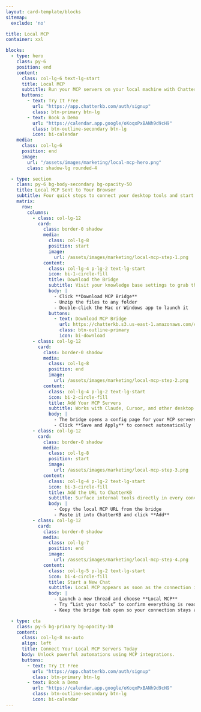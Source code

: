 ```yaml
---
layout: card-template/blocks
sitemap:
  exclude: 'no'

title: Local MCP
container: xxl

blocks:
  - type: hero
    class: py-6
    position: end
    content:
      class: col-lg-6 text-lg-start
      title: Local MCP
      subtitle: Run your MCP servers on your local machine with ChatterKB's Local MCP Bridge
      buttons:
        - text: Try It Free
          url: "https://app.chatterkb.com/auth/signup"
          class: btn-primary btn-lg
        - text: Book a Demo
          url: "https://calendar.app.google/oKoqxPxBANh9d9cH9"
          class: btn-outline-secondary btn-lg
          icon: bi-calendar
    media:
      class: col-lg-6
      position: end
      image:
        url: "/assets/images/marketing/local-mcp-hero.png"
        class: shadow-lg rounded-4

  - type: section
    class: py-6 bg-body-secondary bg-opacity-50
    title: Local MCP Sent to Your Browser
    subtitle: Four quick steps to connect your desktop tools and start chatting.
    matrix:
      row:
        columns:
          - class: col-lg-12
            card:
              class: border-0 shadow
              media:
                class: col-lg-8
                position: start
                image:
                  url: /assets/images/marketing/local-mcp-step-1.png
              content:
                class: col-lg-4 p-lg-2 text-lg-start
                icon: bi-1-circle-fill
                title: Download the Bridge
                subtitle: Visit your knowledge base settings to grab the installer
                body: |
                  - Click **Download MCP Bridge**
                  - Unzip the files to any folder
                  - Double-click the Mac or Windows app to launch it
                buttons:
                  - text: Download MCP Bridge
                    url: https://chatterkb.s3.us-east-1.amazonaws.com/ckb-mcp-bridge.zip
                    class: btn-outline-primary
                    icon: bi-download
          - class: col-lg-12
            card:
              class: border-0 shadow
              media:
                class: col-lg-8
                position: end
                image:
                  url: /assets/images/marketing/local-mcp-step-2.png
              content:
                class: col-lg-4 p-lg-2 text-lg-start
                icon: bi-2-circle-fill
                title: Add Your MCP Servers
                subtitle: Works with Claude, Cursor, and other desktop clients
                body: |
                  - The bridge opens a config page for your MCP servers
                  - Click **Save and Apply** to connect automatically
          - class: col-lg-12
            card:
              class: border-0 shadow
              media:
                class: col-lg-8
                position: start
                image:
                  url: /assets/images/marketing/local-mcp-step-3.png
              content:
                class: col-lg-4 p-lg-2 text-lg-start
                icon: bi-3-circle-fill
                title: Add the URL to ChatterKB
                subtitle: Surface internal tools directly in every conversation
                body: |
                  - Copy the local MCP URL from the bridge
                  - Paste it into ChatterKB and click **Add**
          - class: col-lg-12
            card:
              class: border-0 shadow
              media:
                class: col-lg-7
                position: end
                image:
                  url: /assets/images/marketing/local-mcp-step-4.png
              content:
                class: col-lg-5 p-lg-2 text-lg-start
                icon: bi-4-circle-fill
                title: Start a New Chat
                subtitle: Local MCP appears as soon as the connection is live
                body: |
                  - Launch a new thread and choose **Local MCP**
                  - Try “List your tools” to confirm everything is ready
                  - Keep the bridge tab open so your connection stays active

  - type: cta
    class: py-5 bg-primary bg-opacity-10
    content:
      class: col-lg-8 mx-auto
      align: left
      title: Connect Your Local MCP Servers Today
      body: Unlock powerful automations using MCP integrations.
      buttons:
        - text: Try It Free
          url: "https://app.chatterkb.com/auth/signup"
          class: btn-primary btn-lg
        - text: Book a Demo
          url: "https://calendar.app.google/oKoqxPxBANh9d9cH9"
          class: btn-outline-secondary btn-lg
          icon: bi-calendar
---
```

